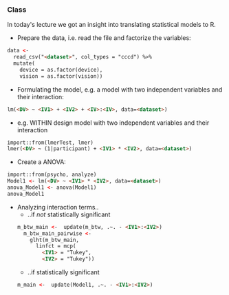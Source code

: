 ### Class
In today's lecture we got an insight into translating statistical models to R.

- Prepare the data, i.e. read the file and factorize the variables:
```html
data <-
  read_csv("<dataset>", col_types = "cccd") %>%
  mutate(
    device = as.factor(device),
    vision = as.factor(vision))
```
- Formulating the model, e.g. a model with two independent variables and their interaction:
```html
lm(<DV> ~ <IV1> + <IV2> + <IV>:<IV>, data=<dataset>)
```
- e.g. WITHIN design model with two independent variables and their interaction 
```html
import::from(lmerTest, lmer)
lmer(<DV> ~ (1|participant) + <IV1> * <IV2>, data=<dataset>)
```
- Create a ANOVA:
```html
import::from(psycho, analyze)
Model1 <- lm(<DV> ~ <IV1> * <IV2>, data=<dataset>)
anova_Model1 <- anova(Model1)
anova_Model1
```
- Analyzing interaction terms..
  - ..if *not* statistically significant
   ```html
   m_btw_main <-  update(m_btw, .~. - <IV1>:<IV2>)
     m_btw_main_pairwise <-
       glht(m_btw_main,
         linfct = mcp(
           <IV1> = "Tukey",
           <IV2> = "Tukey"))
    ```
  - ..if statistically significant
   ```html
   m_main <-  update(Model1, .~. - <IV1>:<IV2>)
   ```
   


    
